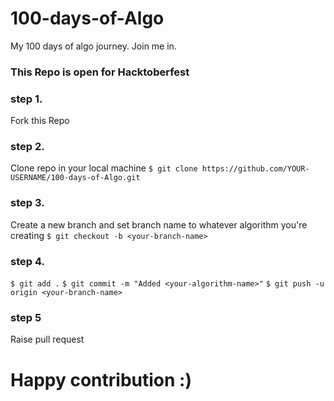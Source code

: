# 100-days-of-Algo
My 100 days of algo journey. Join me in.
### This Repo is open for Hacktoberfest 
### step 1.
Fork this Repo
### step 2.
Clone repo in your local machine
``$ git clone https://github.com/YOUR-USERNAME/100-days-of-Algo.git``
### step 3. 
Create a new branch and set branch name to whatever algorithm you're creating
``$ git checkout -b <your-branch-name>``
### step 4.
``$ git add .``
``$ git commit -m "Added <your-algorithm-name>"``
``$ git push -u origin <your-branch-name>``
### step 5
  Raise pull request

# Happy contribution :)